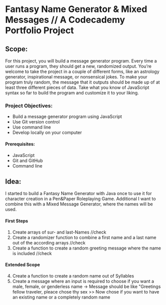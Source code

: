 Fantasy Name Generator & Mixed Messages // A Codecademy Portfolio Project
=========================================================================

Scope:
------

For this project, you will build a message generator program. Every time a user runs a program, they should get a new, randomized output. You’re welcome to take the project in a couple of different forms, like an astrology generator, inspirational message, or nonsensical jokes. To make your program truly random, the message that it outputs should be made up of at least three different pieces of data. Take what you know of JavaScript syntax so far to build the program and customize it to your liking.

### Project Objectives:
+ Build a message generator program using JavaScript
+ Use Git version control
+ Use command line
+ Develop locally on your computer
#### Prerequisites:
+ JavaScript
+ Git and GitHub
+ Command line


Idea:
-----

I started to build a Fantasy Name Generator with Java once to use it for character creation in a Pen&Paper Roleplaying Game.
Additional I want to combine this with a Mixed Message Generator, where the names will be used.

#### First Steps
1. Create arrays of sur- and last-Names //check
2. Create a randomizer function to combine a first name and a last name out of the according arrays //check
3. Create a function to create a random greeting message where the name is included //check

#### Extended Scope
4. Create a function to create a random name out of Syllables
5. Create a message where an input is required to choose if you want a male, female, or genderless name -> Message should be like "Greetings fellow traveler, pleace chose thy sex >> Now chose if you want to have an existing name or a completely random name



